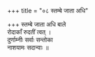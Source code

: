 +++
title = "०८ स्तम्बे जाता अधि"

+++
स्तम्बे जाता अधि बाले  
रोदाकाँ रुदतीं त्वत् ।  
दुर्णाम्नीः सर्वाः सन्तोका  
नाशयामः सदान्वाः ॥